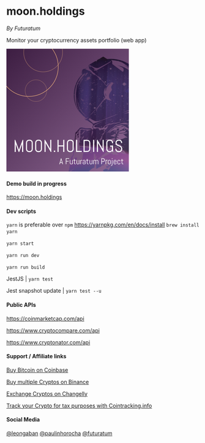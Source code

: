 # moon.holdings
*By Futuratum*

Monitor your cryptocurrency assets portfolio (web app)

![MOON.HOLDINGS](https://raw.githubusercontent.com/leongaban/github_images/master/moon-holdings-square.png)

#### Demo build in progress
https://moon.holdings

#### Dev scripts
`yarn` is preferable over `npm` https://yarnpkg.com/en/docs/install
`brew install yarn`

`yarn start`

`yarn run dev`

`yarn run build`

JestJS | `yarn test`

Jest snapshot update | `yarn test --u`

#### Public APIs
https://coinmarketcap.com/api

https://www.cryptocompare.com/api

https://www.cryptonator.com/api

#### Support / Affiliate links
[Buy Bitcoin on Coinbase](https://www.coinbase.com/join/51af71fbe2dfc50f3d000024)

[Buy multiple Cryptos on Binance](https://www.binance.com/?ref=10066165)

[Exchange Cryptos on Changelly](https://changelly.com/?ref_id=167324d59a32)

[Track your Crypto for tax purposes with Cointracking.info](https://cointracking.info?ref=L305406)

#### Social Media

[@leongaban](https://twitter.com/leongaban)
[@paulinhorocha](https://twitter.com/paulinhorocha)
[@futuratum](https://futuratum.com)
